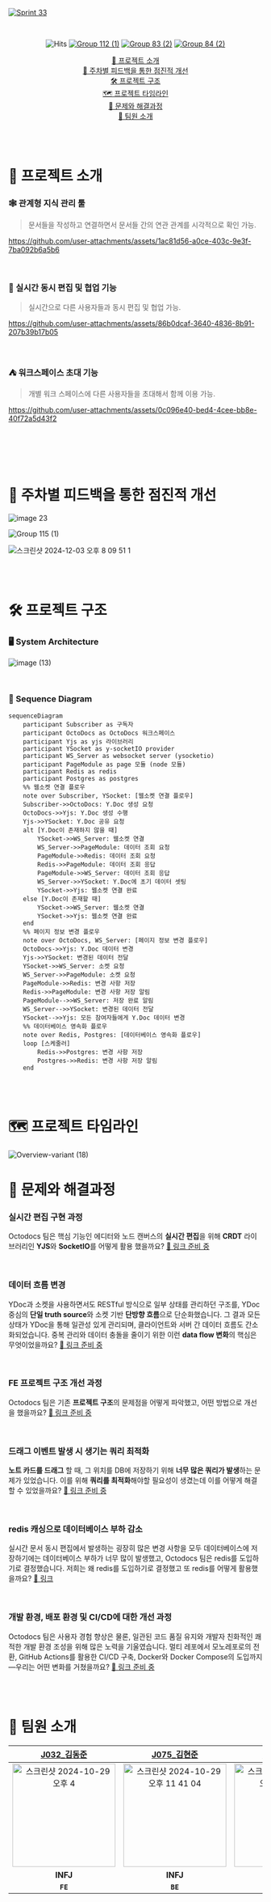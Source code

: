 [![Sprint 33](https://github.com/user-attachments/assets/2b23184d-90ed-458d-9dc4-dab9579c1e48)](https://octodocs.site)

<br>

<div align="center">
  
   ![Hits](https://hits.seeyoufarm.com/api/count/incr/badge.svg?url=https%3A%2F%2Fgithub.com%2Fboostcampwm-2024%2Fweb15-OctoDocs&count_bg=%23000000&title_bg=%23000000&icon=&icon_color=%23E7E7E7&title=hits&edge_flat=false) [![Group 112 (1)](https://github.com/user-attachments/assets/b7b4387e-ffe9-4469-82b7-c14509282d86)](https://octodocs.site)
 [![Group 83 (2)](https://github.com/user-attachments/assets/2d106d94-430c-47bc-a9e2-1f0026f76c2f)](https://github.com/boostcampwm-2024/web15-OctoDocs/wiki) [![Group 84 (2)](https://github.com/user-attachments/assets/b29b191b-8172-42a9-b541-40fdb8f165f3)](https://github.com/orgs/boostcampwm-2024/projects/120) 

</div>

<p align="center">
  <a href="#프로젝트소개">🐙 프로젝트 소개</a> <br>
  <a href="#주차별피드백">🌱 주차별 피드백을 통한 점진적 개선</a> <br>
  <a href="#프로젝트구조">🛠️ 프로젝트 구조</a> <br>
  <a href="#프로젝트타임라인">🗺️ 프로젝트 타임라인</a> <br>
  <a href="#문제와해결과정">🚧 문제와 해결과정</a> <br>
  <a href="#팀원소개">🧸 팀원 소개</a> <br>
</p>

<br><br>

<h1 id="프로젝트소개">🐙 프로젝트 소개</h1>

### 🕸️ 관계형 지식 관리 툴 


> 문서들을 작성하고 연결하면서 문서들 간의 연관 관계를 시각적으로 확인 가능.

https://github.com/user-attachments/assets/1ac81d56-a0ce-403c-9e3f-7ba092b6a5b6


<br>


### 🧸 실시간 동시 편집 및 협업 기능

> 실시간으로 다른 사용자들과 동시 편집 및 협업 가능.


https://github.com/user-attachments/assets/86b0dcaf-3640-4836-8b91-207b39b17b05


<br>


### ⛺️ 워크스페이스 초대 기능

> 개별 워크 스페이스에 다른 사용자들을 초대해서 함께 이용 가능.



https://github.com/user-attachments/assets/0c096e40-bed4-4cee-bb8e-40f72a5d43f2



<br><br><br><br>

<h1 id="주차별피드백">🌱 주차별 피드백을 통한 점진적 개선</h1>

![image 23](https://github.com/user-attachments/assets/a566ce1e-b2ab-4690-80a0-3189613debc2)

![Group 115 (1)](https://github.com/user-attachments/assets/1da2266f-247a-43ba-9b75-b7e4f7129b30)

![스크린샷 2024-12-03 오후 8 09 51 1](https://github.com/user-attachments/assets/74d02bff-e476-425c-8086-a377aa2cb482)

<br><br>

<h1 id="프로젝트구조">🛠️ 프로젝트 구조</h1>

### 🖥️ System Architecture

![image (13)](https://github.com/user-attachments/assets/bee51119-c814-4f57-8cda-60ea4bfdd2dd)

<br>

### 🐳 Sequence Diagram 

```mermaid
sequenceDiagram
    participant Subscriber as 구독자
    participant OctoDocs as OctoDocs 워크스페이스
    participant Yjs as yjs 라이브러리
    participant YSocket as y-socketIO provider
    participant WS_Server as websocket server (ysocketio)
    participant PageModule as page 모듈 (node 모듈)
    participant Redis as redis
    participant Postgres as postgres
    %% 웹소켓 연결 플로우
    note over Subscriber, YSocket: [웹소켓 연결 플로우]
    Subscriber->>OctoDocs: Y.Doc 생성 요청
    OctoDocs->>Yjs: Y.Doc 생성 수행
    Yjs->>YSocket: Y.Doc 공유 요청
    alt [Y.Doc이 존재하지 않을 때]
        YSocket->>WS_Server: 웹소켓 연결
        WS_Server->>PageModule: 데이터 조회 요청
        PageModule->>Redis: 데이터 조회 요청
        Redis->>PageModule: 데이터 조회 응답
        PageModule->>WS_Server: 데이터 조회 응답
        WS_Server->>YSocket: Y.Doc에 초기 데이터 셋팅
        YSocket->>Yjs: 웹소켓 연결 완료
    else [Y.Doc이 존재할 때]
        YSocket->>WS_Server: 웹소켓 연결
        YSocket->>Yjs: 웹소켓 연결 완료
    end
    %% 페이지 정보 변경 플로우
    note over OctoDocs, WS_Server: [페이지 정보 변경 플로우]
    OctoDocs->>Yjs: Y.Doc 데이터 변경
    Yjs->>YSocket: 변경된 데이터 전달
    YSocket->>WS_Server: 소켓 요청
    WS_Server->>PageModule: 소켓 요청
    PageModule->>Redis: 변경 사항 저장
    Redis->>PageModule: 변경 사항 저장 알림
    PageModule-->>WS_Server: 저장 완료 알림
    WS_Server-->>YSocket: 변경된 데이터 전달
    YSocket-->>Yjs: 모든 참여자들에게 Y.Doc 데이터 변경
    %% 데이터베이스 영속화 플로우
    note over Redis, Postgres: [데이터베이스 영속화 플로우]
    loop [스케줄러]
        Redis->>Postgres: 변경 사항 저장
        Postgres->>Redis: 변경 사항 저장 알림
    end
```


<br><br>

<h1 id="프로젝트타임라인">🗺️ 프로젝트 타임라인</h1>

![Overview-variant (18)](https://github.com/user-attachments/assets/a503f8fe-bab9-4cf3-8d9d-98ff43ab0c3e)


<h1 id="문제와해결과정">🚧 문제와 해결과정</h1>

### 실시간 편집 구현 과정

Octodocs 팀은 핵심 기능인 에디터와 노드 캔버스의 **실시간 편집**을 위해 **CRDT** 라이브러리인 **YJS**와 **SocketIO**를 어떻게 활용 했을까요? [🔗 링크 준비 중](https://github.com/boostcampwm-2024/web15-OctoDocs/wiki)

<br>

### 데이터 흐름 변경

YDoc과 소켓을 사용하면서도 RESTful 방식으로 일부 상태를 관리하던 구조를, YDoc 중심의 **단일 truth source**와 소켓 기반 **단방향 흐름**으로 단순화했습니다. 그 결과 모든 상태가 YDoc을 통해 일관성 있게 관리되며, 클라이언트와 서버 간 데이터 흐름도 간소화되었습니다. 중복 관리와 데이터 충돌을 줄이기 위한 이런 **data flow 변화**의 핵심은 무엇이었을까요? [🔗 링크 준비 중](https://github.com/boostcampwm-2024/web15-OctoDocs/wiki)

<br>

### FE 프로젝트 구조 개선 과정

Octodocs 팀은 기존 **프로젝트 구조**의 문제점을 어떻게 파악했고, 어떤 방법으로 개선을 했을까요? [🔗 링크 준비 중](https://github.com/boostcampwm-2024/web15-OctoDocs/wiki)

<br>

### 드래그 이벤트 발생 시 생기는 쿼리 최적화

**노트 카드를 드래그** 할 때, 그 위치를 DB에 저장하기 위해 **너무 많은 쿼리가 발생**하는 문제가 있었습니다. 이를 위해 **쿼리를 최적화**해야할 필요성이 생겼는데 이를 어떻게 해결할 수 있었을까요? [🔗 링크 준비 중](https://github.com/boostcampwm-2024/web15-OctoDocs/wiki)

<br>

### redis 캐싱으로 데이터베이스 부하 감소

실시간 문서 동시 편집에서 발생하는 굉장히 많은 변경 사항을 모두 데이터베이스에 저장하기에는 데이터베이스 부하가 너무 많이 발생했고, Octodocs 팀은 redis를 도입하기로 결정했습니다. 저희는 왜 redis를 도입하기로 결정했고 또 redis를 어떻게 활용했을까요? [🔗 링크](https://github.com/boostcampwm-2024/web15-OctoDocs/wiki/redis%EB%A5%BC-%ED%86%B5%ED%95%B4-%EB%8D%B0%EC%9D%B4%ED%84%B0%EB%B2%A0%EC%9D%B4%EC%8A%A4-%EC%BF%BC%EB%A6%AC-%EC%A4%84%EC%9D%B4%EA%B8%B0)

<br>

### 개발 환경, 배포 환경 및 CI/CD에 대한 개선 과정

Octodocs 팀은 사용자 경험 향상은 물론, 일관된 코드 품질 유지와 개발자 친화적인 쾌적한 개발 환경 조성을 위해 많은 노력을 기울였습니다. 멀티 레포에서 모노레포로의 전환, GitHub Actions를 활용한 CI/CD 구축, Docker와 Docker Compose의 도입까지—우리는 어떤 변화를 거쳤을까요? [🔗 링크 준비 중](https://github.com/boostcampwm-2024/web15-OctoDocs/wiki)

<br><br>

<h1 id="팀원소개">🧸 팀원 소개</h1>

| [J032_김동준](https://github.com/djk01281) | [J075_김현준](https://github.com/Tolerblanc) | [J097_민서진](https://github.com/summersummerwhy) | [J162_유성민](https://github.com/ezcolin2) | [J248_진예원](https://github.com/yewonJin) |
|:----------------------------------------:|:------------------------------------------:|:------------------------------------------------:|:----------------------------------------:|:----------------------------------------:|
| <img width="204" alt="스크린샷 2024-10-29 오후 4" src="https://github.com/user-attachments/assets/71a5a38e-f60c-4f60-97e3-30d7a73a3c77"> | <img width="204" alt="스크린샷 2024-10-29 오후 11 41 04" src="https://github.com/user-attachments/assets/e093f852-a6ea-4937-b0ce-b89276bd7135"> | <img width="204" alt="스크린샷 2024-10-29 오후 11 41 55" src="https://github.com/user-attachments/assets/0f638ba9-a1ad-47b8-a874-957c0119384c"> | <img width="204" alt="스크린샷 2024-10-29 오후 11 41 00" src="https://github.com/user-attachments/assets/1d77b650-70f1-4dee-9489-dc0122b7c9ff"> | <img width="204" alt="스크린샷 2024-10-29 오후 11 40 31" src="https://github.com/user-attachments/assets/db99b6b2-ae06-4758-8687-17ebb860a52b"> |
| **INFJ** | **INFJ** | **INTP** | **INFP** | **ISTJ** |
| **`FE`** | **`BE`** | **`BE`** | **`BE`** | **`FE`** |
